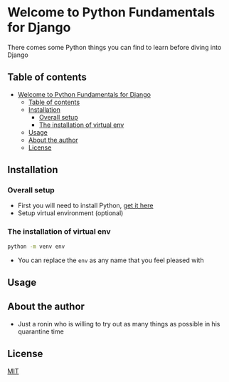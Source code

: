 # Welcome to Python Fundamentals for Django

There comes some Python things you can find to learn before diving into Django

## Table of contents
- [Welcome to Python Fundamentals for Django](#welcome-to-python-fundamentals-for-django)
  - [Table of contents](#table-of-contents)
  - [Installation](#installation)
    - [Overall setup](#overall-setup)
    - [The installation of virtual env](#the-installation-of-virtual-env)
  - [Usage](#usage)
  - [About the author](#about-the-author)
  - [License](#license)

## Installation

### Overall setup

- First you will need to install Python, [get it here](https://www.python.org/downloads/)
- Setup virtual environment (optional)
  
### The installation of virtual env

```bash
python -m venv env

```
- You can replace the `env` as any name that you feel pleased with

## Usage


## About the author

- Just a ronin who is willing to try out as many things as possible in his quarantine time

## License
[MIT](https://choosealicense.com/licenses/mit/)